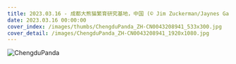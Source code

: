 ```yaml
---
title: 2023.03.16 - 成都大熊猫繁育研究基地，中国 (© Jim Zuckerman/Jaynes Gallery/DanitaDelimont)
date: 2023.03.16 00:00:00
cover_index: /images/thumbs/ChengduPanda_ZH-CN0043208941_533x300.jpg
cover_detail: /images/ChengduPanda_ZH-CN0043208941_1920x1080.jpg
---
```


![ChengduPanda](/images/ChengduPanda_ZH-CN0043208941_1920x1080.jpg)
